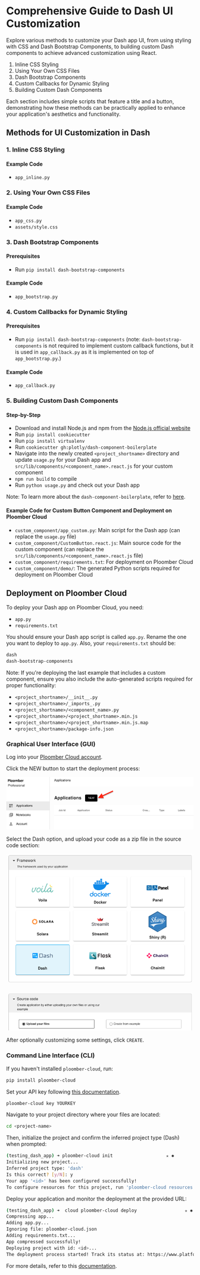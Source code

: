 # Comprehensive Guide to Dash UI Customization

Explore various methods to customize your Dash app UI, from using styling with CSS and Dash Bootstrap Components, to building custom Dash components to achieve advanced customization using React.

1. Inline CSS Styling
2. Using Your Own CSS Files
3. Dash Bootstrap Components 
4. Custom Callbacks for Dynamic Styling
5. Building Custom Dash Components

Each section includes simple scripts that feature a title and a button, demonstrating how these methods can be practically applied to enhance your application's aesthetics and functionality.

## Methods for UI Customization in Dash
### 1. Inline CSS Styling
#### Example Code
- `app_inline.py`

### 2. Using Your Own CSS Files
#### Example Code
- `app_css.py`
- `assets/style.css`

### 3. Dash Bootstrap Components
#### Prerequisites
- Run `pip install dash-bootstrap-components`
#### Example Code
- `app_bootstrap.py`

### 4. Custom Callbacks for Dynamic Styling
#### Prerequisites
- Run `pip install dash-bootstrap-components` (note: `dash-bootstrap-components` is not required to implement custom callback functions, but it is used in `app_callback.py` as it is implemented on top of `app_bootstrap.py`.)
#### Example Code
- `app_callback.py`


### 5. Building Custom Dash Components
#### Step-by-Step
- Download and install Node.js and npm from the [Node.js official website](https://nodejs.org/en)
- Run `pip install cookiecutter`
- Run `pip install virtualenv`
- Run `cookiecutter gh:plotly/dash-component-boilerplate`
- Navigate into the newly created `<project_shortname>` directory and update `usage.py` for your Dash app and `src/lib/components/<component_name>.react.js` for your custom component
- `npm run build` to compile
- Run `python usage.py` and check out your Dash app

Note: To learn more about the `dash-component-boilerplate`, refer to [here](https://github.com/plotly/dash-component-boilerplate).

#### Example Code for Custom Button Component and Deployment on Ploomber Cloud
- `custom_component/app_custom.py`: Main script for the Dash app (can replace the `usage.py` file)
- `custom_component/CustomButton.react.js`: Main source code for the custom component (can replace the `src/lib/components/<component_name>.react.js` file)
- `custom_component/requirements.txt`: For deployment on Ploomber Cloud
- `custom_component/demo/`: The generated Python scripts required for deployment on Ploomber Cloud


## Deployment on Ploomber Cloud

To deploy your Dash app on Ploomber Cloud, you need:

- `app.py`
- `requirements.txt`

You should ensure your Dash app script is called `app.py`. Rename the one you want to deploy to `app.py`. Also, your `requirements.txt` should be:

```sh
dash
dash-bootstrap-components
```

Note: If you're deploying the last example that includes a custom component, ensure you also include the auto-generated scripts required for proper functionality:
- `<project_shortname>/__init__.py`
- `<project_shortname>/_imports_.py`
- `<project_shortname>/<component_name>.py`
- `<project_shortname>/<project_shortname>.min.js`
- `<project_shortname>/<project_shortname>.min.js.map`
- `<project_shortname>/package-info.json`

### Graphical User Interface (GUI)

Log into your [Ploomber Cloud account](https://www.platform.ploomber.io/applications).

Click the NEW button to start the deployment process:

![GUI Deployment](assets/gui_deploy1.png)

Select the Dash option, and upload your code as a zip file in the source code section:

![GUI Deployment](assets/gui_deploy2.png)

After optionally customizing some settings, click `CREATE`.

### Command Line Interface (CLI)

If you haven't installed `ploomber-cloud`, run:
```sh
pip install ploomber-cloud
```

Set your API key following [this documentation](https://docs.cloud.ploomber.io/en/latest/quickstart/apikey.html).
```sh
ploomber-cloud key YOURKEY
```

Navigate to your project directory where your files are located:
```sh
cd <project-name>
```

Then, initialize the project and confirm the inferred project type (Dash) when prompted:
```sh
(testing_dash_app) ➜ ploomber-cloud init                    ✭ ✱
Initializing new project...
Inferred project type: 'dash'
Is this correct? [y/N]: y
Your app '<id>' has been configured successfully!
To configure resources for this project, run 'ploomber-cloud resources' or to deploy with default configurations, run 'ploomber-cloud deploy'
```

Deploy your application and monitor the deployment at the provided URL:

```sh
(testing_dash_app) ➜  cloud ploomber-cloud deploy                  ✭ ✱
Compressing app...
Adding app.py...
Ignoring file: ploomber-cloud.json
Adding requirements.txt...
App compressed successfully!
Deploying project with id: <id>...
The deployment process started! Track its status at: https://www.platform.ploomber.io/applications/<id>/<job_id>
```

For more details, refer to this [documentation](https://docs.cloud.ploomber.io/en/latest/user-guide/cli.html).
